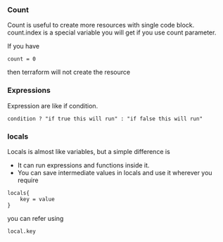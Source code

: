 ### Count
Count is useful to create more resources with single code block. count.index is a special variable you will get if you use count parameter.

If you have
```
count = 0
```
then terraform will not create the resource

### Expressions

Expression are like if condition.
```
condition ? "if true this will run" : "if false this will run"
```

### locals
Locals is almost like variables, but a simple difference is

* It can run expressions and functions inside it. 
* You can save intermediate values in locals and use it wherever you require

```
locals{
    key = value
}
```
you can refer using
```
local.key
```